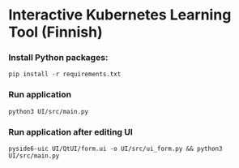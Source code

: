 # Interactive Kubernetes Learning Tool (Finnish)

### Install Python packages:
```pip install -r requirements.txt```

### Run application
```python3 UI/src/main.py```

### Run application after editing UI
```pyside6-uic UI/QtUI/form.ui -o UI/src/ui_form.py && python3 UI/src/main.py```